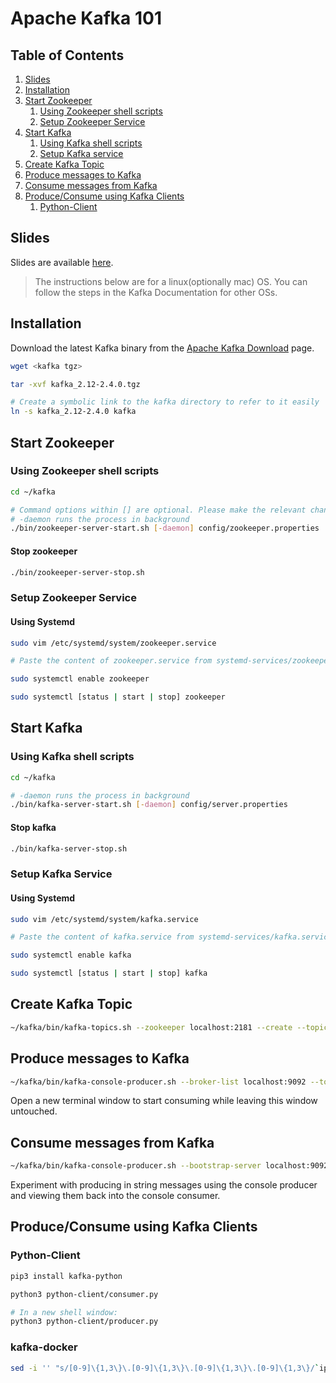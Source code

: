 # Apache Kafka 101

## Table of Contents
1. [Slides](#slides)
2. [Installation](#installation)
3. [Start Zookeeper](#start-zookeeper)
    1. [Using Zookeeper shell scripts](#using-zookeeper-shell-scripts)
    2. [Setup Zookeeper Service](#setup-zookeeper-service)
4. [Start Kafka](#start-kafka)
    1. [Using Kafka shell scripts](#using-kafka-shell-scripts)
    2. [Setup Kafka service](#setup-kafka-service)
4. [Create Kafka Topic](#create-kafka-topic)
5. [Produce messages to Kafka](#produce-messages-to-kafka)
6. [Consume messages from Kafka](#consume-messages-from-kafka)
5. [Produce/Consume using Kafka Clients](#produceconsume-using-kafka-clients)
    1. [Python-Client](#python-client)

## Slides
Slides are available [here](https://docs.google.com/presentation/d/1oj05PmkEfKmA_gFRikpfQoZabDjeBCW6eO_C1RH3Hh8/edit?usp=sharing).

> The instructions below are for a linux(optionally mac) OS. You can follow the steps in the Kafka Documentation for other OSs.

## Installation
Download the latest Kafka binary from the [Apache Kafka Download](https://kafka.apache.org/downloads) page.

```bash
wget <kafka tgz>

tar -xvf kafka_2.12-2.4.0.tgz

# Create a symbolic link to the kafka directory to refer to it easily 
ln -s kafka_2.12-2.4.0 kafka

```

## Start Zookeeper

### Using Zookeeper shell scripts

```bash
cd ~/kafka

# Command options within [] are optional. Please make the relevant changes to your command before running them.
# -daemon runs the process in background
./bin/zookeeper-server-start.sh [-daemon] config/zookeeper.properties
```

#### Stop zookeeper
```bash 
./bin/zookeeper-server-stop.sh
```

### Setup Zookeeper Service
 
#### Using Systemd
```bash
sudo vim /etc/systemd/system/zookeeper.service

# Paste the content of zookeeper.service from systemd-services/zookeeper.service into the opened file

sudo systemctl enable zookeeper

sudo systemctl [status | start | stop] zookeeper
```

## Start Kafka

### Using Kafka shell scripts
```bash
cd ~/kafka

# -daemon runs the process in background
./bin/kafka-server-start.sh [-daemon] config/server.properties
```
#### Stop kafka
```bash
./bin/kafka-server-stop.sh
```

### Setup Kafka Service
 
#### Using Systemd
```bash
sudo vim /etc/systemd/system/kafka.service

# Paste the content of kafka.service from systemd-services/kafka.service into the opened file

sudo systemctl enable kafka

sudo systemctl [status | start | stop] kafka
```


## Create Kafka Topic
```bash
~/kafka/bin/kafka-topics.sh --zookeeper localhost:2181 --create --topic topic1 --replication-factor 1 --partitions 2
```

## Produce messages to Kafka
```bash
~/kafka/bin/kafka-console-producer.sh --broker-list localhost:9092 --topic topic1
```
Open a new terminal window to start consuming while leaving this window untouched.

## Consume messages from Kafka
```bash
~/kafka/bin/kafka-console-producer.sh --bootstrap-server localhost:9092 --topic topic1  [--from-beginning]
```
Experiment with producing in string messages using the console producer and viewing them back into the console consumer.

## Produce/Consume using Kafka Clients

### Python-Client
```bash
pip3 install kafka-python

python3 python-client/consumer.py

# In a new shell window:
python3 python-client/producer.py
```


### kafka-docker
```bash
sed -i '' "s/[0-9]\{1,3\}\.[0-9]\{1,3\}\.[0-9]\{1,3\}\.[0-9]\{1,3\}/`ipconfig getifaddr en0`/g" docker-compose.yml
```
